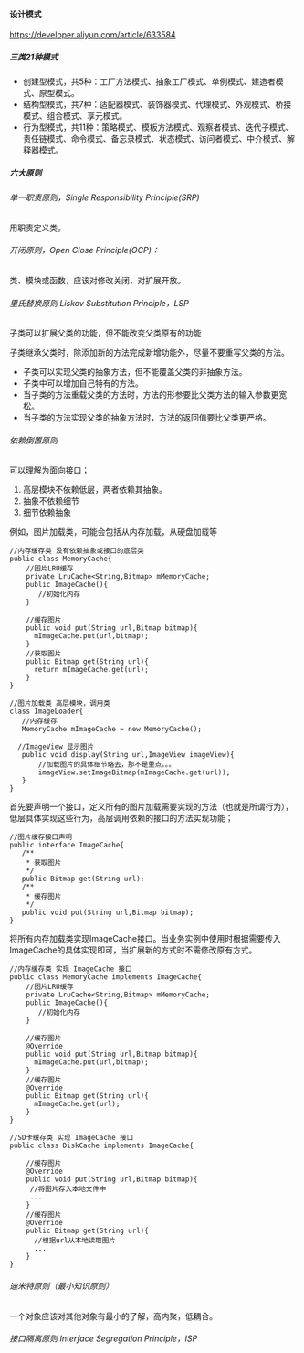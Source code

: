 #### 设计模式

https://developer.aliyun.com/article/633584

##### 三类21种模式

- 创建型模式，共5种：工厂方法模式、抽象工厂模式、单例模式、建造者模式、原型模式。
- 结构型模式，共7种：适配器模式、装饰器模式、代理模式、外观模式、桥接模式、组合模式、享元模式。
- 行为型模式，共11种：策略模式、模板方法模式、观察者模式、迭代子模式、责任链模式、命令模式、备忘录模式、状态模式、访问者模式、中介模式、解释器模式。

##### 六大原则

###### 单一职责原则，Single Responsibility Principle(SRP)

用职责定义类。  
###### 开闭原则，Open Close Principle(OCP)：

类、模块或函数，应该对修改关闭，对扩展开放。

###### 里氏替换原则  Liskov Substitution Principle，LSP

子类可以扩展父类的功能，但不能改变父类原有的功能

子类继承父类时，除添加新的方法完成新增功能外，尽量不要重写父类的方法。

- 子类可以实现父类的抽象方法，但不能覆盖父类的非抽象方法。
- 子类中可以增加自己特有的方法。
- 当子类的方法重载父类的方法时，方法的形参要比父类方法的输入参数更宽松。
- 当子类的方法实现父类的抽象方法时，方法的返回值要比父类更严格。


###### 依赖倒置原则
可以理解为面向接口；

1. 高层模块不依赖低层，两者依赖其抽象。
2. 抽象不依赖细节
3. 细节依赖抽象


例如，图片加载类，可能会包括从内存加载，从硬盘加载等


```
//内存缓存类 没有依赖抽象或接口的底层类
public class MemoryCache{
    //图片LRU缓存
    private LruCache<String,Bitmap> mMemoryCache;
    public ImageCache(){
       //初始化内存
    }

    //缓存图片
    public void put(String url,Bitmap bitmap){
      mImageCache.put(url,bitmap);
    } 
    //获取图片
    public Bitmap get(String url){
      return mImageCache.get(url);
    }  
}

//图片加载类 高层模块，调用类
class ImageLoader{
   //内存缓存
   MemoryCache mImageCache = new MemoryCache();

  //ImageView 显示图片
   public void display(String url,ImageView imageView){
       //加载图片的具体细节略去，那不是重点。。。
       imageView.setImageBitmap(mImageCache.get(url));
   }
}
```


首先要声明一个接口，定义所有的图片加载需要实现的方法（也就是所谓行为），低层具体实现这些行为，高层调用依赖的接口的方法实现功能；

```
//图片缓存接口声明
public interface ImageCache{
   /**
    * 获取图片
    */
   public Bitmap get(String url);
   /**
    * 缓存图片
    */
   public void put(String url,Bitmap bitmap);
}
```
将所有内存加载类实现ImageCache接口。当业务实例中使用时根据需要传入ImageCache的具体实现即可，当扩展新的方式时不需修改原有方式。
```
//内存缓存类 实现 ImageCache 接口
public class MemoryCache implements ImageCache{
    //图片LRU缓存
    private LruCache<String,Bitmap> mMemoryCache;
    public ImageCache(){
       //初始化内存
    }
    
    //缓存图片
    @Override
    public void put(String url,Bitmap bitmap){
      mImageCache.put(url,bitmap);
    } 
    //缓存图片
    @Override
    public Bitmap get(String url){
      mImageCache.get(url);
    }    
}

//SD卡缓存类 实现 ImageCache 接口
public class DiskCache implements ImageCache{
    
    //缓存图片
    @Override
    public void put(String url,Bitmap bitmap){
     //将图片存入本地文件中
     ...
    } 
    //缓存图片
    @Override
    public Bitmap get(String url){
      //根据url从本地读取图片
      ...
    }    
}
```
###### 迪米特原则（最小知识原则）

一个对象应该对其他对象有最小的了解，高内聚，低耦合。  

###### 接口隔离原则 Interface Segregation Principle，ISP
